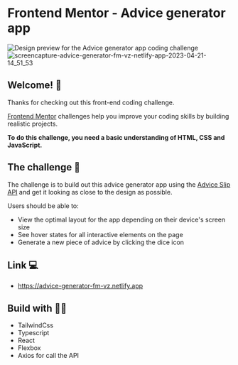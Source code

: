 # Frontend Mentor - Advice generator app

![Design preview for the Advice generator app coding challenge](./design/desktop-preview.jpg)
![screencapture-advice-generator-fm-vz-netlify-app-2023-04-21-14_51_53](https://user-images.githubusercontent.com/85753606/233641361-a55006b0-0c69-4967-8d13-2d7d1b4c1c1e.png)

## Welcome! 👋

Thanks for checking out this front-end coding challenge.

[Frontend Mentor](https://www.frontendmentor.io) challenges help you improve your coding skills by building realistic projects.

**To do this challenge, you need a basic understanding of HTML, CSS and JavaScript.**

## The challenge 🦾 

The challenge is to build out this advice generator app using the [Advice Slip API](https://api.adviceslip.com) and get it looking as close to the design as possible.

Users should be able to:

- View the optimal layout for the app depending on their device's screen size
- See hover states for all interactive elements on the page
- Generate a new piece of advice by clicking the dice icon


## Link 💻

- https://advice-generator-fm-vz.netlify.app


## Build with 👷‍♀️

- TailwindCss
- Typescript
- React
- Flexbox
- Axios for call the API




